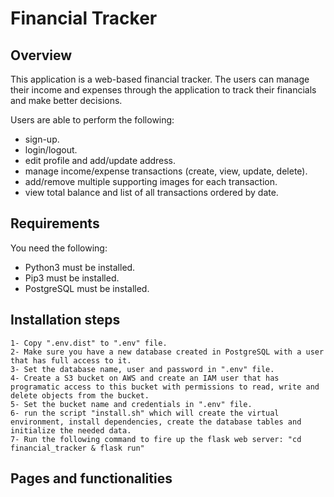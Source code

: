 # Financial Tracker

## Overview

This application is a web-based financial tracker. The users can manage their income and expenses through the application to track their financials and make better decisions. 

Users are able to perform the following:
- sign-up.
- login/logout.
- edit profile and add/update address.
- manage income/expense transactions (create, view, update, delete).
- add/remove multiple supporting images for each transaction.
- view total balance and list of all transactions ordered by date.


## Requirements

You need the following:
- Python3 must be installed.
- Pip3 must be installed.
- PostgreSQL must be installed.


## Installation steps

    1- Copy ".env.dist" to ".env" file.
    2- Make sure you have a new database created in PostgreSQL with a user that has full access to it.
    3- Set the database name, user and password in ".env" file.
    4- Create a S3 bucket on AWS and create an IAM user that has programatic access to this bucket with permissions to read, write and delete objects from the bucket.
    5- Set the bucket name and credentials in ".env" file.
    6- run the script "install.sh" which will create the virtual environment, install dependencies, create the database tables and initialize the needed data.
    7- Run the following command to fire up the flask web server: "cd financial_tracker & flask run"


## Pages and functionalities


